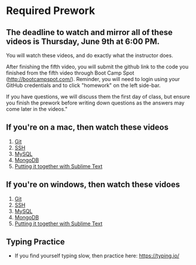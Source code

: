 # Required Prework

## The deadline to watch and mirror all of these videos is Thursday, June 9th at 6:00 PM.

You will watch these videos, and do exactly what the instructor does. 

After finishing the fifth video, you will submit the github link to the code you finished from the fifth video through Boot Camp Spot (http://bootcampspot.com/). Reminder, you will need to login using your GitHub credentials and to click "homework" on the left side-bar. 

If you have questions, we will discuss them the first day of class, but ensure you finish the prework before writing down questions as the answers may come later in the videos."

## If you're on a mac, then watch these videos
1. [Git](https://www.youtube.com/watch?v=VWJ06mwIU8U&index=1&list=PLgJ8UgkiorCm9AnIbnsjpgaaVeSgnZN2g)
1. [SSH](https://www.youtube.com/watch?v=oqroKRi_o0I&index=4&list=PLgJ8UgkiorCm9AnIbnsjpgaaVeSgnZN2g)
1. [MySQL](https://www.youtube.com/watch?v=RT0as3ots8w&index=3&list=PLgJ8UgkiorCm9AnIbnsjpgaaVeSgnZN2g)
1. [MongoDB](https://www.youtube.com/watch?v=qSYiD2tADuY&index=2&list=PLgJ8UgkiorCm9AnIbnsjpgaaVeSgnZN2g)
1. [Putting it together with Sublime Text](https://www.youtube.com/watch?v=UcGCzxnl5Kk&index=5&list=PLgJ8UgkiorCm9AnIbnsjpgaaVeSgnZN2g)

## If you're on windows, then watch these vidoes
1. [Git](https://www.youtube.com/watch?v=8JZWpHxAwUg&index=1&list=PLgJ8UgkiorCmQSmxLANp3tMa_MbJ7PMR3)
1. [SSH](https://www.youtube.com/watch?v=Ee-5THbjUjU&index=4&list=PLgJ8UgkiorCmQSmxLANp3tMa_MbJ7PMR3)
1. [MySQL](https://www.youtube.com/watch?v=SKR7QBp1w6c&index=3&list=PLgJ8UgkiorCmQSmxLANp3tMa_MbJ7PMR3)
1. [MongoDB](https://www.youtube.com/watch?v=OSRfEMPn_pg&index=2&list=PLgJ8UgkiorCmQSmxLANp3tMa_MbJ7PMR3)
1. [Putting it together with Sublime Text](https://www.youtube.com/watch?v=vOwWu2PpJuo&index=5&list=PLgJ8UgkiorCmQSmxLANp3tMa_MbJ7PMR3)

## Typing Practice

* If you find yourself typing slow, then practice here: https://typing.io/
